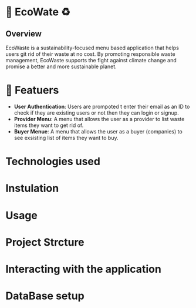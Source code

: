 # 🌱 EcoWate ♻️
## Overview 
EcoWaste is a sustainability-focused menu based application that helps users git rid of their waste at no cost. By promoting responsible waste management, EcoWaste supports the fight against climate change and promise a better and more sustainable planet.

# 🚀 Featuers 
- **User Authentication**: Users are prompoted t enter their email as an ID to check if they are existing users or not then they  can login or signup.
- **Provider Menu**: A menu that allows the user as a provider to list waste items they want to get rid of.
- **Buyer Menue**: A menu that allows the user as a buyer (companies) to see exsisting list of items they want to buy. 

# Technologies used 


# Instulation 


# Usage 


# Project Strcture 

# Interacting with the application 

# DataBase setup 
